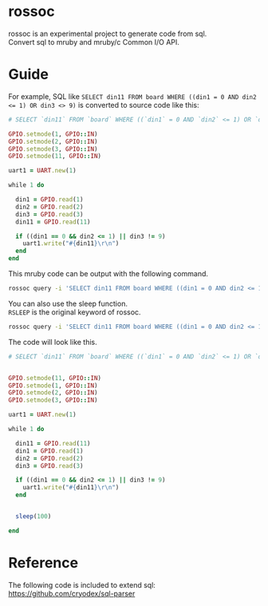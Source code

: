 # rossoc

rossoc is an experimental project to generate code from sql.  
Convert sql to mruby and mruby/c Common I/O API.

# Guide

For example, SQL like `SELECT din11 FROM board WHERE ((din1 = 0 AND din2 <= 1) OR din3 <> 9)` is converted to source code like this:

```ruby
# SELECT `din11` FROM `board` WHERE ((`din1` = 0 AND `din2` <= 1) OR `din3` <> 9)

GPIO.setmode(1, GPIO::IN)
GPIO.setmode(2, GPIO::IN)
GPIO.setmode(3, GPIO::IN)
GPIO.setmode(11, GPIO::IN)

uart1 = UART.new(1)

while 1 do

  din1 = GPIO.read(1)
  din2 = GPIO.read(2)
  din3 = GPIO.read(3)
  din11 = GPIO.read(11)

  if ((din1 == 0 && din2 <= 1) || din3 != 9)
    uart1.write("#{din11}\r\n")
  end
end
```

This mruby code can be output with the following command.

```bash
rossoc query -i 'SELECT din11 FROM board WHERE ((din1 = 0 AND din2 <= 1) OR din3 <> 9)' -o test.rb
```

You can also use the sleep function.  
`RSLEEP` is the original keyword of rossoc.

```bash
rossoc query -i 'SELECT din11 FROM board WHERE ((din1 = 0 AND din2 <= 1) OR din3 <> 9) RSLEEP 100' -o test.rb
```

The code will look like this.

```ruby
# SELECT `din11` FROM `board` WHERE ((`din1` = 0 AND `din2` <= 1) OR `din3` <> 9) RSLEEP 100


GPIO.setmode(11, GPIO::IN)
GPIO.setmode(1, GPIO::IN)
GPIO.setmode(2, GPIO::IN)
GPIO.setmode(3, GPIO::IN)

uart1 = UART.new(1)

while 1 do

  din11 = GPIO.read(11)
  din1 = GPIO.read(1)
  din2 = GPIO.read(2)
  din3 = GPIO.read(3)

  if ((din1 == 0 && din2 <= 1) || din3 != 9)
    uart1.write("#{din11}\r\n")
  end


  sleep(100)

end
```

# Reference

The following code is included to extend sql: https://github.com/cryodex/sql-parser
